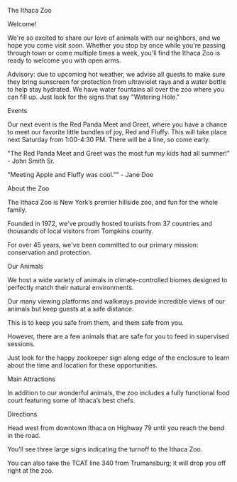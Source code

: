 The Ithaca Zoo

Welcome!

We're so excited to share our love of animals with our neighbors, and we hope you come visit soon. Whether you stop by once while you're passing through town or come multiple times a week, you'll find the Ithaca Zoo is ready to welcome you with open arms.

Advisory: due to upcoming hot weather, we advise all guests to make sure they bring sunscreen for protection from ultraviolet rays and a water bottle to help stay hydrated. We have water fountains all over the zoo where you can fill up. Just look for the signs that say "Watering Hole."

Events

Our next event is the Red Panda Meet and Greet, where you have a chance to meet our favorite little bundles of joy, Red and Fluffy. This will take place next Saturday from 1:00-4:30 PM. There will be a line, so come early.

"The Red Panda Meet and Greet was the most fun my kids had all summer!" - John Smith Sr.

"Meeting Apple and Fluffy was cool."" - Jane Doe

About the Zoo

The Ithaca Zoo is New York’s premier hillside zoo, and fun for the whole family.

Founded in 1972, we've proudly hosted tourists from 37 countries and thousands of local visitors from Tompkins county.

For over 45 years, we've been committed to our primary mission: conservation and protection.

Our Animals

We host a wide variety of animals in climate-controlled biomes designed to perfectly match their natural environments.

Our many viewing platforms and walkways provide incredible views of our animals but keep guests at a safe distance.

This is to keep you safe from them, and them safe from you.

However, there are a few animals that are safe for you to feed in supervised sessions.

Just look for the happy zookeeper sign along edge of the enclosure to learn about the time and location for these opportunities.

Main Attractions

In addition to our wonderful animals, the zoo includes a fully functional food court featuring some of Ithaca’s best chefs.

Directions

Head west from downtown Ithaca on Highway 79 until you reach the bend in the road.

You’ll see three large signs indicating the turnoff to the Ithaca Zoo.

You can also take the TCAT line 340 from Trumansburg; it will drop you off right at the zoo.

